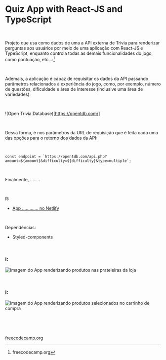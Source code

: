 # Quiz App with  React-JS and TypeScript


<br />

Projeto que usa como dados de uma a API externa de Trivia para renderizar perguntas aos usuários por meio de uma aplicação com React-JS e TypeScript, enquanto controla todas as demais funcionalidades do jogo, como pontuação, etc...:[^1]


<br />

Ademais, a aplicação é capaz de requisitar os dados da API passando parâmetros relacionados à experiência do jogo, como, por exemplo, número de questões, dificuldade e área de interesse (inclusive uma área de variedades).

<br />

!(Open Trivia Database)[https://opentdb.com/]

<br />

Dessa forma, é nos parâmetros da URL de requisição que é feita cada uma das opções para o retorno dos dados da API:

<br />


```
const endpoint = `https://opentdb.com/api.php?amount=${amount}&difficulty=${difficulty}&type=multiple`;
```


<br />

Finalmente, ........ 

<br />

R:

- [App ............. no Netlify]()

<br />

Dependências:

- Styled-components


<br />


### I:

![Imagem do App renderizando produtos nas prateleiras da loja](/public/images/)


<br />


### I:

![Imagem do App renderizando produtos selecionados no carrinho de compra](/public/images/)



<br />

<br />
<br />

[freecodecamp.org](https://www.freecodecamp.org/)

[^1]:freecodecamp.org 
